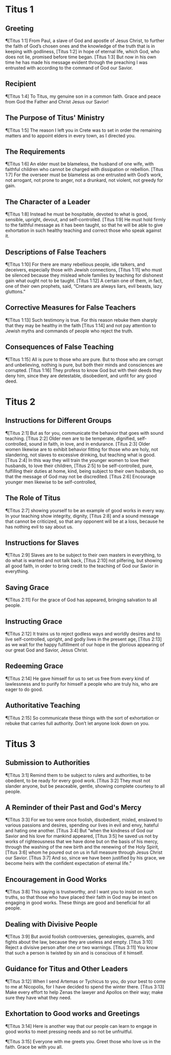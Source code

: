 # Titus 1

## Greeting
¶[Titus 1:1] From Paul, a slave of God and apostle of Jesus Christ, to further the faith of God’s chosen ones and the knowledge of the truth that is in keeping with godliness,
[Titus 1:2] in hope of eternal life, which God, who does not lie, promised before time began.
[Titus 1:3] But now in his own time he has made his message evident through the preaching I was entrusted with according to the command of God our Savior.

## Recipient
¶[Titus 1:4] To Titus, my genuine son in a common faith. Grace and peace from God the Father and Christ Jesus our Savior!

## The Purpose of Titus' Ministry
¶[Titus 1:5] The reason I left you in Crete was to set in order the remaining matters and to appoint elders in every town, as I directed you.

## The Requirements
¶[Titus 1:6] An elder must be blameless, the husband of one wife, with faithful children who cannot be charged with dissipation or rebellion.
[Titus 1:7] For the overseer must be blameless as one entrusted with God’s work, not arrogant, not prone to anger, not a drunkard, not violent, not greedy for gain.

## The Character of a Leader
¶[Titus 1:8] Instead he must be hospitable, devoted to what is good, sensible, upright, devout, and self-controlled.
[Titus 1:9] He must hold firmly to the faithful message as it has been taught, so that he will be able to give exhortation in such healthy teaching and correct those who speak against it.

## Descriptions of False Teachers
¶[Titus 1:10] For there are many rebellious people, idle talkers, and deceivers, especially those with Jewish connections,
[Titus 1:11] who must be silenced because they mislead whole families by teaching for dishonest gain what ought not to be taught.
[Titus 1:12] A certain one of them, in fact, one of their own prophets, said, “Cretans are always liars, evil beasts, lazy gluttons.”

## Corrective Measures for False Teachers
¶[Titus 1:13] Such testimony is true. For this reason rebuke them sharply that they may be healthy in the faith
[Titus 1:14] and not pay attention to Jewish myths and commands of people who reject the truth.

## Consequences of False Teaching
¶[Titus 1:15] All is pure to those who are pure. But to those who are corrupt and unbelieving, nothing is pure, but both their minds and consciences are corrupted.
[Titus 1:16] They profess to know God but with their deeds they deny him, since they are detestable, disobedient, and unfit for any good deed.


# Titus 2

## Instructions for Different Groups
¶[Titus 2:1] But as for you, communicate the behavior that goes with sound teaching.
[Titus 2:2] Older men are to be temperate, dignified, self-controlled, sound in faith, in love, and in endurance.
[Titus 2:3] Older women likewise are to exhibit behavior fitting for those who are holy, not slandering, not slaves to excessive drinking, but teaching what is good.
[Titus 2:4] In this way they will train the younger women to love their husbands, to love their children,
[Titus 2:5] to be self-controlled, pure, fulfilling their duties at home, kind, being subject to their own husbands, so that the message of God may not be discredited.
[Titus 2:6] Encourage younger men likewise to be self-controlled,

## The Role of Titus
¶[Titus 2:7] showing yourself to be an example of good works in every way. In your teaching show integrity, dignity,
[Titus 2:8] and a sound message that cannot be criticized, so that any opponent will be at a loss, because he has nothing evil to say about us.

## Instructions for Slaves
¶[Titus 2:9] Slaves are to be subject to their own masters in everything, to do what is wanted and not talk back,
[Titus 2:10] not pilfering, but showing all good faith, in order to bring credit to the teaching of God our Savior in everything.

## Saving Grace
¶[Titus 2:11] For the grace of God has appeared, bringing salvation to all people.

## Instructing Grace
¶[Titus 2:12] It trains us to reject godless ways and worldly desires and to live self-controlled, upright, and godly lives in the present age,
[Titus 2:13] as we wait for the happy fulfillment of our hope in the glorious appearing of our great God and Savior, Jesus Christ.

## Redeeming Grace
¶[Titus 2:14] He gave himself for us to set us free from every kind of lawlessness and to purify for himself a people who are truly his, who are eager to do good.

## Authoritative Teaching
¶[Titus 2:15] So communicate these things with the sort of exhortation or rebuke that carries full authority. Don’t let anyone look down on you.


# Titus 3

## Submission to Authorities
¶[Titus 3:1] Remind them to be subject to rulers and authorities, to be obedient, to be ready for every good work.
[Titus 3:2] They must not slander anyone, but be peaceable, gentle, showing complete courtesy to all people.

## A Reminder of their Past and God's Mercy
¶[Titus 3:3] For we too were once foolish, disobedient, misled, enslaved to various passions and desires, spending our lives in evil and envy, hateful and hating one another.
[Titus 3:4] But “when the kindness of God our Savior and his love for mankind appeared,
[Titus 3:5] he saved us not by works of righteousness that we have done but on the basis of his mercy, through the washing of the new birth and the renewing of the Holy Spirit,
[Titus 3:6] whom he poured out on us in full measure through Jesus Christ our Savior.
[Titus 3:7] And so, since we have been justified by his grace, we become heirs with the confident expectation of eternal life.”

## Encouragement in Good Works
¶[Titus 3:8] This saying is trustworthy, and I want you to insist on such truths, so that those who have placed their faith in God may be intent on engaging in good works. These things are good and beneficial for all people.

## Dealing with Divisive People
¶[Titus 3:9] But avoid foolish controversies, genealogies, quarrels, and fights about the law, because they are useless and empty.
[Titus 3:10] Reject a divisive person after one or two warnings.
[Titus 3:11] You know that such a person is twisted by sin and is conscious of it himself.

## Guidance for Titus and Other Leaders
¶[Titus 3:12] When I send Artemas or Tychicus to you, do your best to come to me at Nicopolis, for I have decided to spend the winter there.
[Titus 3:13] Make every effort to help Zenas the lawyer and Apollos on their way; make sure they have what they need.

## Exhortation to Good works and Greetings
¶[Titus 3:14] Here is another way that our people can learn to engage in good works to meet pressing needs and so not be unfruitful.

¶[Titus 3:15] Everyone with me greets you. Greet those who love us in the faith. Grace be with you all.
